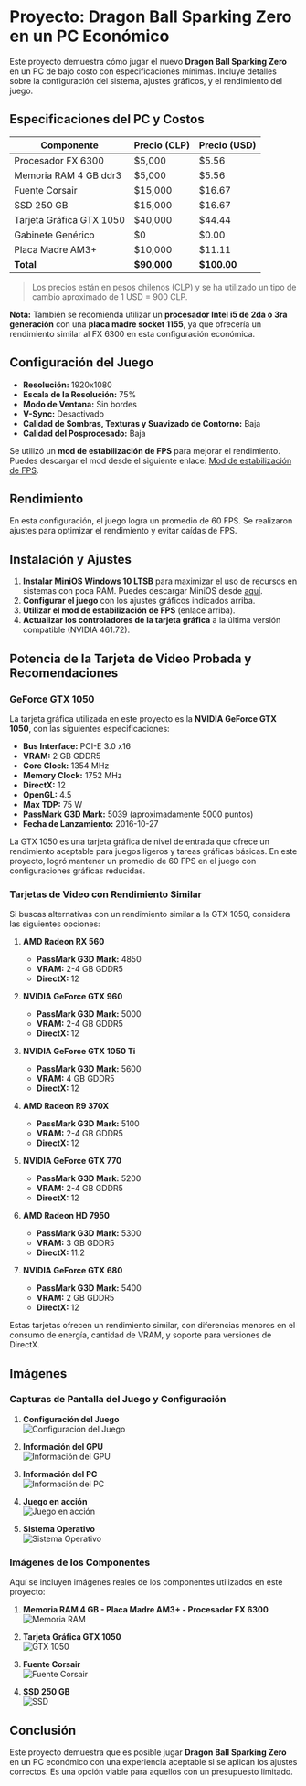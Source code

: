 
# Proyecto: Dragon Ball Sparking Zero en un PC Económico

Este proyecto demuestra cómo jugar el nuevo **Dragon Ball Sparking Zero** en un PC de bajo costo con especificaciones mínimas. Incluye detalles sobre la configuración del sistema, ajustes gráficos, y el rendimiento del juego.

## Especificaciones del PC y Costos

| Componente               | Precio (CLP) | Precio (USD) |
|--------------------------|--------------|--------------|
| Procesador FX 6300       | $5,000       | $5.56        |
| Memoria RAM 4 GB  ddr3   | $5,000       | $5.56        |
| Fuente Corsair           | $15,000      | $16.67       |
| SSD 250 GB               | $15,000      | $16.67       |
| Tarjeta Gráfica GTX 1050 | $40,000      | $44.44       |
| Gabinete Genérico        | $0           | $0.00        |
| Placa Madre AM3+         | $10,000      | $11.11       |
| **Total**                | **$90,000**  | **$100.00**  |

> Los precios están en pesos chilenos (CLP) y se ha utilizado un tipo de cambio aproximado de 1 USD = 900 CLP.

**Nota:** También se recomienda utilizar un **procesador Intel i5 de 2da o 3ra generación** con una **placa madre socket 1155**, ya que ofrecería un rendimiento similar al FX 6300 en esta configuración económica.

## Configuración del Juego

- **Resolución:** 1920x1080
- **Escala de la Resolución:** 75%
- **Modo de Ventana:** Sin bordes
- **V-Sync:** Desactivado
- **Calidad de Sombras, Texturas y Suavizado de Contorno:** Baja
- **Calidad del Posprocesado:** Baja

Se utilizó un **mod de estabilización de FPS** para mejorar el rendimiento. Puedes descargar el mod desde el siguiente enlace: [Mod de estabilización de FPS](https://www.nexusmods.com/dragonballsparkingzero/mods/1).

## Rendimiento

En esta configuración, el juego logra un promedio de 60 FPS. Se realizaron ajustes para optimizar el rendimiento y evitar caídas de FPS.

## Instalación y Ajustes

1. **Instalar MiniOS Windows 10 LTSB** para maximizar el uso de recursos en sistemas con poca RAM. Puedes descargar MiniOS desde [aquí](https://www.dprojects.org/minios).
2. **Configurar el juego** con los ajustes gráficos indicados arriba.
3. **Utilizar el mod de estabilización de FPS** (enlace arriba).
4. **Actualizar los controladores de la tarjeta gráfica** a la última versión compatible (NVIDIA 461.72).

## Potencia de la Tarjeta de Video Probada y Recomendaciones

### GeForce GTX 1050

La tarjeta gráfica utilizada en este proyecto es la **NVIDIA GeForce GTX 1050**, con las siguientes especificaciones:

- **Bus Interface:** PCI-E 3.0 x16
- **VRAM:** 2 GB GDDR5
- **Core Clock:** 1354 MHz
- **Memory Clock:** 1752 MHz
- **DirectX:** 12
- **OpenGL:** 4.5
- **Max TDP:** 75 W
- **PassMark G3D Mark:** 5039 (aproximadamente 5000 puntos)
- **Fecha de Lanzamiento:** 2016-10-27

La GTX 1050 es una tarjeta gráfica de nivel de entrada que ofrece un rendimiento aceptable para juegos ligeros y tareas gráficas básicas. En este proyecto, logró mantener un promedio de 60 FPS en el juego con configuraciones gráficas reducidas.

### Tarjetas de Video con Rendimiento Similar

Si buscas alternativas con un rendimiento similar a la GTX 1050, considera las siguientes opciones:

1. **AMD Radeon RX 560**
   - **PassMark G3D Mark:** 4850
   - **VRAM:** 2-4 GB GDDR5
   - **DirectX:** 12

2. **NVIDIA GeForce GTX 960**
   - **PassMark G3D Mark:** 5000
   - **VRAM:** 2-4 GB GDDR5
   - **DirectX:** 12

3. **NVIDIA GeForce GTX 1050 Ti**
   - **PassMark G3D Mark:** 5600
   - **VRAM:** 4 GB GDDR5
   - **DirectX:** 12

4. **AMD Radeon R9 370X**
   - **PassMark G3D Mark:** 5100
   - **VRAM:** 2-4 GB GDDR5
   - **DirectX:** 12

5. **NVIDIA GeForce GTX 770**
   - **PassMark G3D Mark:** 5200
   - **VRAM:** 2-4 GB GDDR5
   - **DirectX:** 12

6. **AMD Radeon HD 7950**
   - **PassMark G3D Mark:** 5300
   - **VRAM:** 3 GB GDDR5
   - **DirectX:** 11.2

7. **NVIDIA GeForce GTX 680**
   - **PassMark G3D Mark:** 5400
   - **VRAM:** 2 GB GDDR5
   - **DirectX:** 12

Estas tarjetas ofrecen un rendimiento similar, con diferencias menores en el consumo de energía, cantidad de VRAM, y soporte para versiones de DirectX.

## Imágenes

### Capturas de Pantalla del Juego y Configuración

1. **Configuración del Juego**  
   ![Configuración del Juego](./RecortesProyecto4RAM/Ajustes.png)

2. **Información del GPU**  
   ![Información del GPU](./RecortesProyecto4RAM/GPU.PNG)

3. **Información del PC**  
   ![Información del PC](./RecortesProyecto4RAM/InfoPC.PNG)

4. **Juego en acción**  
   ![Juego en acción](./RecortesProyecto4RAM/Juego.png)

5. **Sistema Operativo**  
   ![Sistema Operativo](./RecortesProyecto4RAM/SO.PNG)

### Imágenes de los Componentes

Aquí se incluyen imágenes reales de los componentes utilizados en este proyecto:

1. **Memoria RAM 4 GB - Placa Madre AM3+ - Procesador FX 6300**  
   ![Memoria RAM](./RecortesProyecto4RAM/placamadre.jpg)

2. **Tarjeta Gráfica GTX 1050**  
   ![GTX 1050](./RecortesProyecto4RAM/gpufoto.jpg)

3. **Fuente Corsair**  
   ![Fuente Corsair](./RecortesProyecto4RAM/PSU.jpg)

4. **SSD 250 GB**  
   ![SSD](./RecortesProyecto4RAM/SSD.jpg)

## Conclusión

Este proyecto demuestra que es posible jugar **Dragon Ball Sparking Zero** en un PC económico con una experiencia aceptable si se aplican los ajustes correctos. Es una opción viable para aquellos con un presupuesto limitado.
